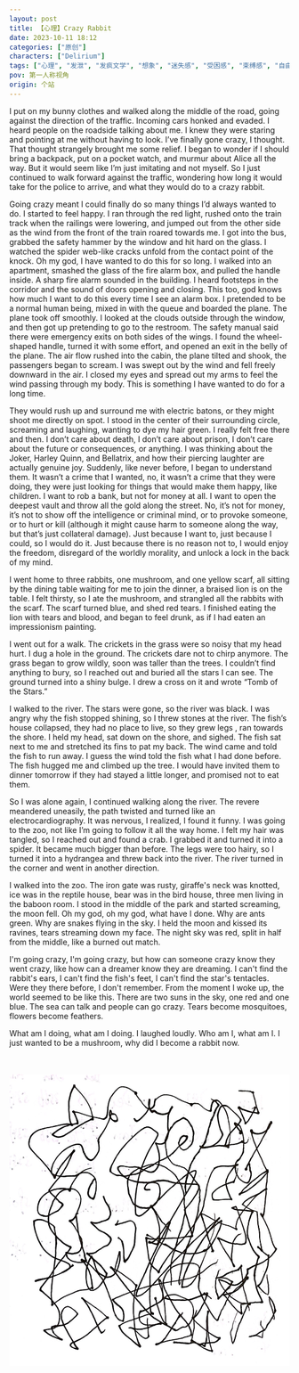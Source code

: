 ```yaml
---
layout: post
title: 【心理】Crazy Rabbit
date: 2023-10-11 18:12
categories: ["原创"]
characters: ["Delirium"]
tags: ["心理", "发泄", "发疯文学", "想象", "迷失感", "受困感", "束缚感", "自由", "冒充者综合征", "痛苦", "血", "英文", "翻译"]
pov: 第一人称视角
origin: 个站
---
```


I put on my bunny clothes and walked along the middle of the road, going against the direction of the traffic. Incoming cars honked and evaded. I heard people on the roadside talking about me. I knew they were staring and pointing at me without having to look. I’ve finally gone crazy, I thought. That thought strangely brought me some relief. I began to wonder if I should bring a backpack, put on a pocket watch, and murmur about Alice all the way. But it would seem like I’m just imitating and not myself. So I just continued to walk forward against the traffic, wondering how long it would take for the police to arrive, and what they would do to a crazy rabbit.

Going crazy meant I could finally do so many things I’d always wanted to do. I started to feel happy. I ran through the red light, rushed onto the train track when the railings were lowering, and jumped out from the other side as the wind from the front of the train roared towards me. I got into the bus, grabbed the safety hammer by the window and hit hard on the glass. I watched the spider web-like cracks unfold from the contact point of the knock. Oh my god, I have wanted to do this for so long. I walked into an apartment, smashed the glass of the fire alarm box, and pulled the handle inside. A sharp fire alarm sounded in the building. I heard footsteps in the corridor and the sound of doors opening and closing. This too, god knows how much I want to do this every time I see an alarm box. I pretended to be a normal human being, mixed in with the queue and boarded the plane. The plane took off smoothly. I looked at the clouds outside through the window, and then got up pretending to go to the restroom. The safety manual said there were emergency exits on both sides of the wings. I found the wheel-shaped handle, turned it with some effort, and opened an exit in the belly of the plane. The air flow rushed into the cabin, the plane tilted and shook, the passengers began to scream. I was swept out by the wind and fell freely downward in the air. I closed my eyes and spread out my arms to feel the wind passing through my body. This is something I have wanted to do for a long time.

They would rush up and surround me with electric batons, or they might shoot me directly on spot. I stood in the center of their surrounding circle, screaming and laughing, wanting to dye my hair green. I really felt free there and then. I don’t care about death, I don’t care about prison, I don’t care about the future or consequences, or anything. I was thinking about the Joker, Harley Quinn, and Bellatrix, and how their piercing laughter are actually genuine joy. Suddenly, like never before, I began to understand them. It wasn’t a crime that I wanted, no, it wasn’t a crime that they were doing, they were just looking for things that would make them happy, like children. I want to rob a bank, but not for money at all. I want to open the deepest vault and throw all the gold along the street. No, it’s not for money, it’s not to show off the intelligence or criminal mind, or to provoke someone, or to hurt or kill (although it might cause harm to someone along the way, but that’s just collateral damage). Just because I want to, just because I could, so I would do it. Just because there is no reason not to, I would enjoy the freedom, disregard of the worldly morality, and unlock a lock in the back of my mind.

I went home to three rabbits, one mushroom, and one yellow scarf, all sitting by the dining table waiting for me to join the dinner, a braised lion is on the table. I felt thirsty, so I ate the mushroom, and strangled all the rabbits with the scarf. The scarf turned blue, and shed red tears. I finished eating the lion with tears and blood, and began to feel drunk, as if I had eaten an impressionism painting.

I went out for a walk. The crickets in the grass were so noisy that my head hurt. I dug a hole in the ground. The crickets dare not to chirp anymore. The grass began to grow wildly, soon was taller than the trees. I couldn’t find anything to bury, so I reached out and buried all the stars I can see. The ground turned into a shiny bulge. I drew a cross on it and wrote “Tomb of the Stars.”

I walked to the river. The stars were gone, so the river was black. I was angry why the fish stopped shining, so I threw stones at the river. The fish’s house collapsed, they had no place to live, so they grew legs , ran towards the shore. I held my head, sat down on the shore, and sighed. The fish sat next to me and stretched its fins to pat my back. The wind came and told the fish to run away. I guess the wind told the fish what I had done before. The fish hugged me and climbed up the tree. I would have invited them to dinner tomorrow if they had stayed a little longer, and promised not to eat them.

So I was alone again, I continued walking along the river. The revere meandered uneasily, the path twisted and turned like an electrocardiography. It was nervous, I realized, I found it funny. I was going to the zoo, not like I’m going to follow it all the way home. I felt my hair was tangled, so I reached out and found a crab. I grabbed it and turned it into a spider. It became much bigger than before. The legs were too hairy, so I turned it into a hydrangea and threw back into the river. The river turned in the corner and went in another direction.

I walked into the zoo. The iron gate was rusty, giraffe's neck was knotted, ice was in the reptile house, bear was in the bird house, three men living in the baboon room. I stood in the middle of the park and started screaming, the moon fell. Oh my god, oh my god, what have I done. Why are ants green. Why are snakes flying in the sky. I held the moon and kissed its ravines, tears streaming down my face. The night sky was red, split in half from the middle, like a burned out match.

I'm going crazy, I'm going crazy, but how can someone crazy know they went crazy, like how can a dreamer know they are dreaming. I can't find the rabbit's ears, I can't find the fish's feet, I can't find the star's tentacles. Were they there before, I don't remember. From the moment I woke up, the world seemed to be like this. There are two suns in the sky, one red and one blue. The sea can talk and people can go crazy. Tears become mosquitoes, flowers become feathers.

What am I doing, what am I doing. I laughed loudly. Who am I, what am I. I just wanted to be a mushroom, why did I become a rabbit now.

<br><br>
![](https://github.com/junesirius/junesirius.github.io/blob/master/assets/images/others/2023-10-11.jpg)
<br>
